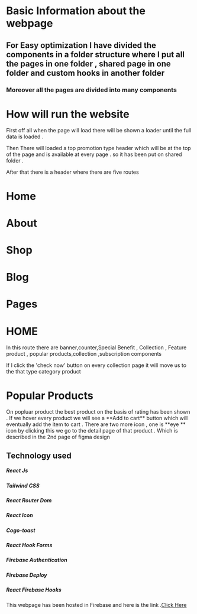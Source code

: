# Basic Information about the webpage


## For Easy optimization I have divided the components in a folder structure where I put all the pages in one folder , shared page in one folder and custom hooks in another folder
### Moreover all the pages are divided into many components

# How will run the website
<P>First off all when the page will load there will be shown a loader until the full data is loaded . </p>
<p>Then There will loaded a top promotion type header which will be at the top of the page and is available at every page . so it has been put on shared folder .</p>
<p>After that there is a header where there are five routes 


</p>
<h1>Home</h1> 
<h1>About</h1> 
<h1>Shop</h1> 
<h1>Blog</h1> 
<h1>Pages</h1> 


# HOME
<p>In this route there are banner,counter,Special Benefit , Collection , Feature product , popular products,collection ,subscription components </p>
<p>If I click the 'check now' button on every collection page it will move us to the that type category product</p>

<h1>Popular Products</h1>
<p>On popluar product the best product on the basis of rating has been shown . If we hover every product we will see a **Add to cart** button which will eventually add the item to cart . There are two more icon , one is **eye ** icon by clicking this we go to the detail page of that product . Which is described in the 2nd page of figma design</p>




## Technology used
##### React Js
##### Tailwind CSS
##### React Router Dom
##### React Icon
##### Cogo-toast
##### React Hook Forms
##### Firebase Authentication
##### Firebase Deploy
##### React Firebase Hooks


This webpage has been hosted in Firebase and here is the link .[Click Here](https://fungshon-ecommerce.web.app/)
